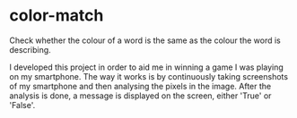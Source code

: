 # color-match
Check whether the colour of a word is the same as the colour the word is describing.

I developed this project in order to aid me in winning a game I was playing on my smartphone. The way it works is by continuously taking screenshots of my smartphone and then analysing the pixels in the image. After the analysis is done, a message is displayed on the screen, either 'True' or 'False'.

